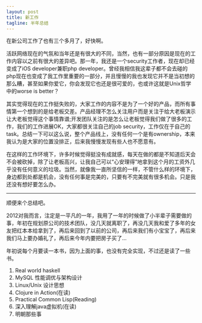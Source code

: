 ```yaml
---
layout: post
title: 新工作
tagline: 半年总结
---
```

在新公司工作了也有三个多月了，好快啊。

活跃网络现在的气氛和当年还是有很大的不同，当然，也有一部分原因是现在的工作内容以之前有很大的差异吧。那一年，我还是一个security工作者，现在却已经变成了iOS developer兼职php developer。曾经我相信我这辈子都不会去碰的php现在也变成了我工作里重要的一部分，并且慢慢的我也发现它并不是当初想的那么糟，甚至如果你爱它，你会发现它也还是很可爱的，也或许这就是Unix哲学中的worse is better？

其实觉得现在的工作挺失败的，大家工作的内容不是为了一个好的产品，而所有事情第一个想到的是给老板交差。产品经理不怎么关注用户而是关注于给大老板演示让大老板觉得这个事情靠谱;开发团队关注的是怎么让老板觉得我们做了很多的工作，我们的工作进展OK，大家都很关注自己的job security，工作仅在于自己的task。总结一下可以这么说，整个产品线上，没有任何一个是有ownership，本来我认为是大家的位置没排正，后来我慢慢发现有些人也不愿意有。

在这样的工作环境下，许多时候觉得挺没有成就感，每天在做的都是不知道后天会不会被砍掉，除了让老板高兴，让我自己可以“心安理得”地拿到这个月的工资外几乎没有任何意义的垃圾。当然，就像我一直所坚信的一样，不管什么样的环境下，身边都到处都是机会，没有任何事是完美的，只要有不完美就有很多机会。只是我还没有想好要怎么办。

---

顺便来个总结吧。

2012对我而言，注定是一平凡的一年，我用了一年的时候做了小半辈子需要做的事，年初在规划原公司的技术团队，没几天就离职了，再没几天我和爱了多年的女友把红本本给拿到了，再后来回到了以前的公司，再后来我们有小宝宝了，再后来我们马上要办婚礼了，再后来今年内要把房子买了…

年初说每个月要读一本书，因为上面的事，也没有完全实现，不过还是读了一些书。

1. Real world haskell
2. MySQL 性能调优与架构设计
3. Linux/Unix 设计思想
4. Clojure in Action(在读)
5. Practical Common Lisp(Reading)
5. 深入理解java虚拟机(在读)
6. 明朝那些事&nbsp;
